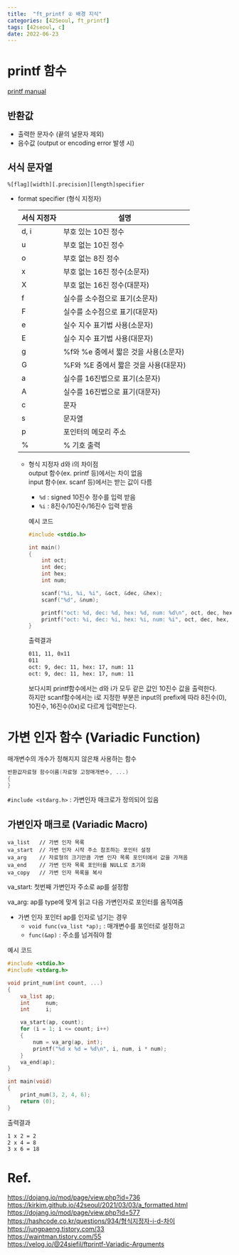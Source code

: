 ```yaml
---
title:  "ft_printf ② 배경 지식"
categories: [42Seoul, ft_printf]
tags: [42seoul, c]
date: 2022-06-23
---
```


# printf 함수

[printf manual](https://23tae.github.io/posts/printf-manual/)

## 반환값

- 출력한 문자수 (끝의 널문자 제외)
- 음수값 (output or encoding error 발생 시)

## 서식 문자열

`%[flag][width][.precision][length]specifier`

- format specifier (형식 지정자)  

	| 서식 지정자 | 설명 |
	| --- | --- |
	| d, i | 부호 있는 10진 정수 |
	| u | 부호 없는 10진 정수 |
	| o | 부호 없는 8진 정수 |
	| x | 부호 없는 16진 정수(소문자) |
	| X | 부호 없는 16진 정수(대문자) |
	| f | 실수를 소수점으로 표기(소문자) |
	| F | 실수를 소수점으로 표기(대문자) |
	| e | 실수 지수 표기법 사용(소문자) |
	| E | 실수 지수 표기법 사용(대문자) |
	| g | %f와 %e 중에서 짧은 것을 사용(소문자) |
	| G | %F와 %E 중에서 짧은 것을 사용(대문자) |
	| a | 실수를 16진법으로 표기(소문자) |
	| A | 실수를 16진법으로 표기(대문자) |
	| c | 문자 |
	| s | 문자열 |
	| p | 포인터의 메모리 주소 |
	| % | % 기호 출력 |

    - 형식 지정자 d와 i의 차이점  
    output 함수(ex. printf 등)에서는 차이 없음  
    input 함수(ex. scanf 등)에서는 받는 값이 다름  
		- `%d` : signed 10진수 정수를 입력 받음
		- `%i` : 8진수/10진수/16진수 입력 받음
        
        예시 코드
        
        ```c
        #include <stdio.h>
        
        int main()
        {
        	int oct;
        	int dec;
        	int hex;
        	int num;
        
        	scanf("%i, %i, %i", &oct, &dec, &hex);
        	scanf("%d", &num);
        
        	printf("oct: %d, dec: %d, hex: %d, num: %d\n", oct, dec, hex, num);
        	printf("oct: %i, dec: %i, hex: %i, num: %i", oct, dec, hex, num);
        }
        ```
        
        출력결과
        
        ```bash
        011, 11, 0x11
        011
        oct: 9, dec: 11, hex: 17, num: 11
        oct: 9, dec: 11, hex: 17, num: 11
        ```
        
        보다시피 printf함수에서는 d와 i가 모두 같은 값인 10진수 값을 출력한다.  
        하지만 scanf함수에서는 i로 지정한 부분은 input의 prefix에 따라 8진수(0), 10진수, 16진수(0x)로 다르게 입력받는다.
        
# 가변 인자 함수 (Variadic Function)

매개변수의 개수가 정해지지 않은채 사용하는 함수

```c
반환값자료형 함수이름(자료형 고정매개변수, ...)
{
}
```

`#include <stdarg.h>` : 가변인자 매크로가 정의되어 있음

## 가변인자 매크로 (Variadic Macro)

```
va_list   // 가변 인자 목록
va_start  // 가변 인자 시작 주소 참조하는 포인터 설정
va_arg    // 자료형의 크기만큼 가변 인자 목록 포인터에서 값을 가져옴
va_end    // 가변 인자 목록 포인터를 NULL로 초기화
va_copy   // 가변 인자 목록을 복사
```

va_start: 첫번째 가변인자 주소로 ap를 설정함

va_arg: ap를 type에 맞게 읽고 다음 가변인자로 포인터를 움직여줌

- 가변 인자 포인터 ap를 인자로 넘기는 경우
    - `void func(va_list *ap);` : 매개변수를 포인터로 설정하고
    - `func(&ap)` : 주소를 넘겨줘야 함

예시 코드

```c
#include <stdio.h>
#include <stdarg.h>

void print_num(int count, ...)
{
    va_list ap;
	int		num;
	int		i;

    va_start(ap, count);
    for (i = 1; i <= count; i++)
    {
        num = va_arg(ap, int);
		printf("%d x %d = %d\n", i, num, i * num);
    }
    va_end(ap);
}

int main(void)
{
    print_num(3, 2, 4, 6);
    return (0);
}
```

출력결과

```bash
1 x 2 = 2
2 x 4 = 8
3 x 6 = 18
```

# Ref.
<https://dojang.io/mod/page/view.php?id=736>  
<https://kirkim.github.io/42seoul/2021/03/03/a_formatted.html>  
<https://dojang.io/mod/page/view.php?id=577>  
<https://hashcode.co.kr/questions/934/형식지정자-i-d-차이>  
<https://jungpaeng.tistory.com/33>  
<https://waintman.tistory.com/55>  
<https://velog.io/@24siefil/ftprintf-Variadic-Arguments>  